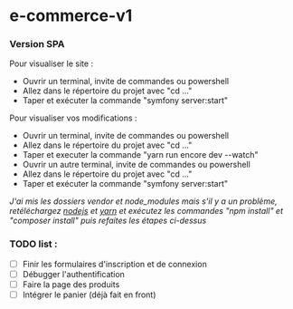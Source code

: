 # e-commerce-v1
<h3>Version SPA</h3>


Pour visualiser le site :
- Ouvrir un terminal, invite de commandes ou powershell
- Allez dans le répertoire du projet avec "cd ..."
- Taper et exécuter la commande "symfony server:start"

Pour visualiser vos modifications :
- Ouvrir un terminal, invite de commandes ou powershell
- Allez dans le répertoire du projet avec "cd ..."
- Taper et executer la commande "yarn run encore dev --watch"
- Ouvrir un autre terminal, invite de commandes ou powershell
- Allez dans le répertoire du projet avec "cd ..."
- Taper et exécuter la commande "symfony server:start"



<i>J'ai mis les dossiers vendor et node_modules mais s'il y a un problème, retéléchargez [nodejs](https://nodejs.org/en/) et [yarn](https://yarnpkg.com/lang/en/docs/install/) et exécutez les commandes "npm install" et "composer install" puis refaites les étapes ci-dessus</i>

<h3>TODO list :</h3>

- [ ] Finir les formulaires d'inscription et de connexion
- [ ] Débugger l'authentification
- [ ] Faire la page des produits
- [ ] Intégrer le panier (déjà fait en front)
